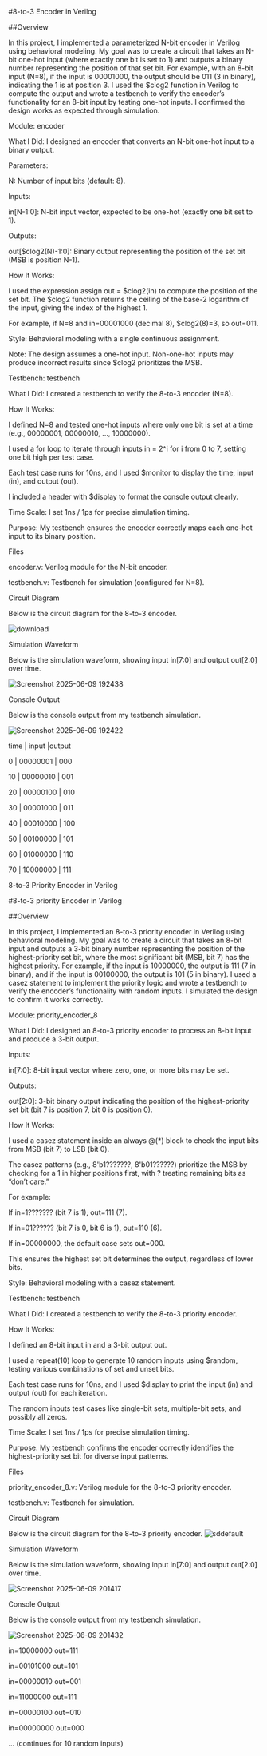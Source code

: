 #8-to-3 Encoder in Verilog

##Overview

In this project, I implemented a parameterized N-bit encoder in Verilog using behavioral modeling. My goal was to create a circuit that takes an N-bit one-hot input (where exactly one bit is set to 1) and outputs a binary number representing the position of that set bit. For example, with an 8-bit input (N=8), if the input is 00001000, the output should be 011 (3 in binary), indicating the 1 is at position 3. I used the $clog2 function in Verilog to compute the output and wrote a testbench to verify the encoder’s functionality for an 8-bit input by testing one-hot inputs. I confirmed the design works as expected through simulation.

Module: encoder





What I Did: I designed an encoder that converts an N-bit one-hot input to a binary output.



Parameters:





N: Number of input bits (default: 8).



Inputs:





in[N-1:0]: N-bit input vector, expected to be one-hot (exactly one bit set to 1).



Outputs:





out[$clog2(N)-1:0]: Binary output representing the position of the set bit (MSB is position N-1).



How It Works:





I used the expression assign out = $clog2(in) to compute the position of the set bit. The $clog2 function returns the ceiling of the base-2 logarithm of the input, giving the index of the highest 1.



For example, if N=8 and in=00001000 (decimal 8), $clog2(8)=3, so out=011.



Style: Behavioral modeling with a single continuous assignment.



Note: The design assumes a one-hot input. Non-one-hot inputs may produce incorrect results since $clog2 prioritizes the MSB.

Testbench: testbench





What I Did: I created a testbench to verify the 8-to-3 encoder (N=8).



How It Works:





I defined N=8 and tested one-hot inputs where only one bit is set at a time (e.g., 00000001, 00000010, ..., 10000000).



I used a for loop to iterate through inputs in = 2^i for i from 0 to 7, setting one bit high per test case.



Each test case runs for 10ns, and I used $monitor to display the time, input (in), and output (out).



I included a header with $display to format the console output clearly.



Time Scale: I set 1ns / 1ps for precise simulation timing.



Purpose: My testbench ensures the encoder correctly maps each one-hot input to its binary position.

Files





encoder.v: Verilog module for the N-bit encoder.



testbench.v: Testbench for simulation (configured for N=8).

Circuit Diagram

Below is the circuit diagram for the 8-to-3 encoder.


![download](https://github.com/user-attachments/assets/f2acd087-5999-41bd-bd12-65ed27213cb0)


Simulation Waveform

Below is the simulation waveform, showing input in[7:0] and output out[2:0] over time.


![Screenshot 2025-06-09 192438](https://github.com/user-attachments/assets/de37dfad-2300-4b55-bd1b-d8f7d959b4d8)


Console Output

Below is the console output from my testbench simulation.


![Screenshot 2025-06-09 192422](https://github.com/user-attachments/assets/1e295d26-d77c-46d6-97d1-29a542b90725)






time | input |output



0 | 00000001 | 000



10 | 00000010 | 001



20 | 00000100 | 010



30 | 00001000 | 011



40 | 00010000 | 100



50 | 00100000 | 101



60 | 01000000 | 110



70 | 10000000 | 111



8-to-3 Priority Encoder in Verilog




#8-to-3 priority Encoder in Verilog

##Overview

In this project, I implemented an 8-to-3 priority encoder in Verilog using behavioral modeling. My goal was to create a circuit that takes an 8-bit input and outputs a 3-bit binary number representing the position of the highest-priority set bit, where the most significant bit (MSB, bit 7) has the highest priority. For example, if the input is 10000000, the output is 111 (7 in binary), and if the input is 00100000, the output is 101 (5 in binary). I used a casez statement to implement the priority logic and wrote a testbench to verify the encoder’s functionality with random inputs. I simulated the design to confirm it works correctly.

Module: priority_encoder_8





What I Did: I designed an 8-to-3 priority encoder to process an 8-bit input and produce a 3-bit output.



Inputs:





in[7:0]: 8-bit input vector where zero, one, or more bits may be set.



Outputs:





out[2:0]: 3-bit binary output indicating the position of the highest-priority set bit (bit 7 is position 7, bit 0 is position 0).



How It Works:





I used a casez statement inside an always @(*) block to check the input bits from MSB (bit 7) to LSB (bit 0).



The casez patterns (e.g., 8'b1???????, 8'b01??????) prioritize the MSB by checking for a 1 in higher positions first, with ? treating remaining bits as “don’t care.”



For example:





If in=1??????? (bit 7 is 1), out=111 (7).



If in=01?????? (bit 7 is 0, bit 6 is 1), out=110 (6).



If in=00000000, the default case sets out=000.



This ensures the highest set bit determines the output, regardless of lower bits.



Style: Behavioral modeling with a casez statement.

Testbench: testbench





What I Did: I created a testbench to verify the 8-to-3 priority encoder.



How It Works:





I defined an 8-bit input in and a 3-bit output out.



I used a repeat(10) loop to generate 10 random inputs using $random, testing various combinations of set and unset bits.



Each test case runs for 10ns, and I used $display to print the input (in) and output (out) for each iteration.



The random inputs test cases like single-bit sets, multiple-bit sets, and possibly all zeros.



Time Scale: I set 1ns / 1ps for precise simulation timing.



Purpose: My testbench confirms the encoder correctly identifies the highest-priority set bit for diverse input patterns.

Files





priority_encoder_8.v: Verilog module for the 8-to-3 priority encoder.



testbench.v: Testbench for simulation.

Circuit Diagram

Below is the circuit diagram for the 8-to-3 priority encoder.
![sddefault](https://github.com/user-attachments/assets/7db1782e-46aa-47e6-9b4c-915515223a35)


Simulation Waveform

Below is the simulation waveform, showing input in[7:0] and output out[2:0] over time.


![Screenshot 2025-06-09 201417](https://github.com/user-attachments/assets/3828a7c9-20d1-4f0b-b48c-511b76bd8911)


Console Output

Below is the console output from my testbench simulation.


![Screenshot 2025-06-09 201432](https://github.com/user-attachments/assets/d3702512-f54d-406c-b5d0-4c6a8a8d8067)






in=10000000 out=111



in=00101000 out=101



in=00000010 out=001



in=11000000 out=111



in=00000100 out=010



in=00000000 out=000



... (continues for 10 random inputs)
